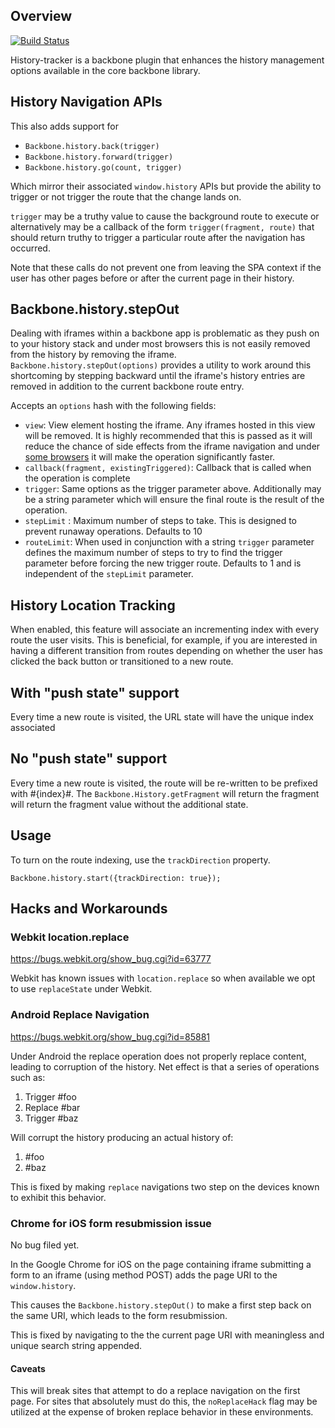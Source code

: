 Overview
--------

[![Build Status](https://secure.travis-ci.org/walmartlabs/backbone-historytracker.png?branch=master)](http://travis-ci.org/walmartlabs/backbone-historytracker)

History-tracker is a backbone plugin that enhances the history management options available in the
core backbone library.

## History Navigation APIs

This also adds support for

* `Backbone.history.back(trigger)`
* `Backbone.history.forward(trigger)`
* `Backbone.history.go(count, trigger)`

Which mirror their associated `window.history` APIs but provide the ability to trigger or not
trigger the route that the change lands on.

`trigger` may be a truthy value to cause the background route to execute or alternatively may be a
callback of the form `trigger(fragment, route)` that should return truthy to trigger a particular
route after the navigation has occurred.

Note that these calls do not prevent one from leaving the SPA context if the user has other pages
before or after the current page in their history.

## Backbone.history.stepOut

Dealing with iframes within a backbone app is problematic as they push on to your history stack and
under most browsers this is not easily removed from the history by removing the iframe.
`Backbone.history.stepOut(options)` provides a utility to work around this shortcoming by stepping
backward until the iframe's history entries are removed in addition to the current backbone route
entry.

Accepts an `options` hash with the following fields:

* `view`: View element hosting the iframe.
    Any iframes hosted in this view will be removed. It is highly recommended that this is
    passed as it will reduce the chance of side effects from the iframe navigation and
    under [some browsers](https://bugzilla.mozilla.org/show_bug.cgi?id=293417) it will make the
    operation significantly faster.
* `callback(fragment, existingTriggered)`: Callback that is called when the operation is complete
* `trigger`: Same options as the trigger parameter above. Additionally may be a string parameter
    which will ensure the final route is the result of the operation.
* `stepLimit` : Maximum number of steps to take.
    This is designed to prevent runaway operations. Defaults to 10
* `routeLimit`: When used in conjunction with a string `trigger` parameter defines the maximum
    number of steps to try to find the trigger parameter before forcing the new trigger route.
    Defaults to 1 and is independent of the `stepLimit` parameter.

## History Location Tracking

When enabled, this feature will associate an incrementing index with every route the user
visits.  This is beneficial, for example, if you are interested in having a different transition
from routes depending on whether the user has clicked the back button or transitioned to a new
route.

With "push state" support
-------------------------
Every time a new route is visited, the URL state will have the unique index associated

No "push state" support
-----------------------
Every time a new route is visited, the route will be re-written to be prefixed with #{index}#.
The `Backbone.History.getFragment` will return the fragment will return the fragment value without
the additional state.

Usage
-----
To turn on the route indexing, use the `trackDirection` property.

    Backbone.history.start({trackDirection: true});

## Hacks and Workarounds

### Webkit location.replace

https://bugs.webkit.org/show_bug.cgi?id=63777

Webkit has known issues with `location.replace` so when available we opt to use `replaceState`
under Webkit.

### Android Replace Navigation

https://bugs.webkit.org/show_bug.cgi?id=85881

Under Android the replace operation does not properly replace content, leading to corruption of the
history. Net effect is that a series of operations such as:

1. Trigger #foo
2. Replace #bar
3. Trigger #baz

Will corrupt the history producing an actual history of:

1. #foo
2. #baz

This is fixed by making `replace` navigations two step on the devices known to exhibit this behavior.

### Chrome for iOS form resubmission issue

No bug filed yet.

In the Google Chrome for iOS on the page containing iframe  submitting a form to an iframe (using method POST) adds the page URI to the `window.history`. 

This causes the `Backbone.history.stepOut()` to make a first step back on the same URI, which leads to the form resubmission.

This is fixed by navigating to the the current page URI with meaningless and unique search string appended.

#### Caveats

This will break sites that attempt to do a replace navigation on the first page. For sites that
absolutely must do this, the `noReplaceHack` flag may be utilized at the expense of broken replace
behavior in these environments.
